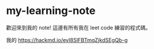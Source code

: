 # my-learning-note
歡迎來到我的 note!
這邊有所有我在 leet code 練習的程式碼。

我的 https://hackmd.io/eyI8SlFBTmqZjkdSEgQb-g
